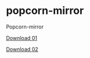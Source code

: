 # popcorn-mirror
Popcorn-mirror

[Download 01](http://raw.github.com/zoreu/popcorn-mirror/master/tv-armeabi-v7a-release-0.1.4.apk)



[Download 02](http://raw.github.com/zoreu/popcorn-mirror/master/02tv-x86-release-0.1.4.apk)
